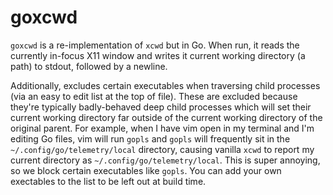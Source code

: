 
# goxcwd

`goxcwd` is a re-implementation of `xcwd` but in Go. When run, it reads the currently in-focus X11
window and writes it current working directory (a path) to stdout, followed by a newline.

Additionally, excludes certain executables when traversing child processes (via an easy to edit list
at the top of file). These are excluded because they're typically badly-behaved deep child processes
which will set their current working directory far outside of the current working directory of the
original parent. For example, when I have vim open in my terminal and I'm editing Go files, vim will
run `gopls` and `gopls` will frequently sit in the `~/.config/go/telemetry/local` directory, causing
vanilla `xcwd` to report my current directory as `~/.config/go/telemetry/local`. This is super
annoying, so we block certain executables like `gopls`. You can add your own exectables to the list
to be left out at build time.
